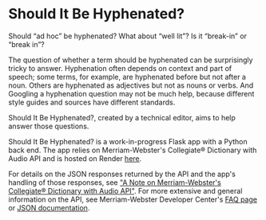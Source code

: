 # Should It Be Hyphenated?

Should “ad hoc” be hyphenated?
What about “well lit”?
Is it “break-in” or “break in”?

The question of whether a term should be hyphenated can be surprisingly tricky to answer. Hyphenation often depends on context and part of speech; some terms, for example, are hyphenated before but not after a noun. Others are hyphenated as adjectives but not as nouns or verbs. And Googling a hyphenation question may not be much help, because different style guides and sources have different standards.

Should It Be Hyphenated?, created by a technical editor, aims to help answer those questions.

Should It Be Hyphenated? is a work-in-progress Flask app with a Python back end. The app relies on Merriam-Webster's Collegiate® Dictionary with Audio API and is hosted on Render [here](https://should-it-be-hyphenated-kmfc.onrender.com/).

For details on the JSON responses returned by the API and the app's handling of those responses, see ["A Note on Merriam-Webster's Collegiate® Dictionary with Audio API"](https://github.com/Jsundstrom0223/should_it_be_hyphenated/blob/main/api_explanation.md). For more extensive and general information on the API, see Merriam-Webster Developer Center's [FAQ page](https://dictionaryapi.com/info/frequently-asked-questions) or [JSON documentation](https://dictionaryapi.com/products/json).
